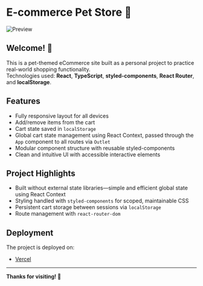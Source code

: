 # E-commerce Pet Store 🐾

![Preview](./preview.png)

## Welcome! 👋

This is a pet-themed eCommerce site built as a personal project to practice real-world shopping functionality.  
Technologies used: **React**, **TypeScript**, **styled-components**, **React Router**, and **localStorage**.

## Features

- Fully responsive layout for all devices
- Add/remove items from the cart
- Cart state saved in `localStorage`
- Global cart state management using React Context, passed through the `App` component to all routes via `Outlet`
- Modular component structure with reusable styled-components
- Clean and intuitive UI with accessible interactive elements

## Project Highlights

- Built without external state libraries—simple and efficient global state using React Context
- Styling handled with `styled-components` for scoped, maintainable CSS
- Persistent cart storage between sessions via `localStorage`
- Route management with `react-router-dom`

## Deployment

The project is deployed on:

- [Vercel](https://ecommerce-page-blush.vercel.app/)

---

**Thanks for visiting! 🛒**
